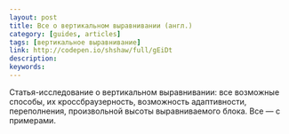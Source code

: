 ```yaml
---
layout: post
title: Все о вертикальном выравнивании (англ.)
category: [guides, articles]
tags: [вертикальное выравнивание]
link: http://codepen.io/shshaw/full/gEiDt
description:
keywords:
---
```


<p>Статья-исследование о вертикальном выравнивании: все возможные способы, их кроссбраузерность, возможность адаптивности, переполнения, произвольной высоты выравниваемого блока. Все — с примерами.</p>
